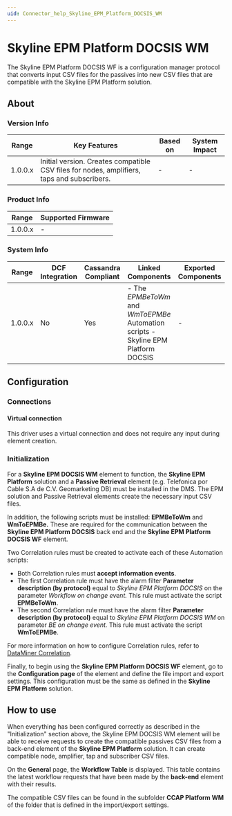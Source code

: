 ```yaml
---
uid: Connector_help_Skyline_EPM_Platform_DOCSIS_WM
---
```


# Skyline EPM Platform DOCSIS WM

The Skyline EPM Platform DOCSIS WF is a configuration manager protocol that converts input CSV files for the passives into new CSV files that are compatible with the Skyline EPM Platform solution.

## About

### Version Info

| **Range** | **Key Features**                                                                           | **Based on** | **System Impact** |
|-----------|--------------------------------------------------------------------------------------------|--------------|-------------------|
| 1.0.0.x   | Initial version. Creates compatible CSV files for nodes, amplifiers, taps and subscribers. | \-           | \-                |

### Product Info

| **Range** | **Supported Firmware** |
|-----------|------------------------|
| 1.0.0.x   | \-                     |

### System Info

| **Range** | **DCF Integration** | **Cassandra Compliant** | **Linked Components**                                                               | **Exported Components** |
|-----------|---------------------|-------------------------|-------------------------------------------------------------------------------------|-------------------------|
| 1.0.0.x   | No                  | Yes                     | \- The *EPMBeToWm* and *WmToEPMBe* Automation scripts - Skyline EPM Platform DOCSIS | \-                      |

## Configuration

### Connections

#### Virtual connection

This driver uses a virtual connection and does not require any input during element creation.

### Initialization

For a **Skyline EPM DOCSIS WM** element to function, the **Skyline EPM Platform** solution and a **Passive Retrieval** element (e.g. Telefonica por Cable S.A de C.V. Geomarketing DB) must be installed in the DMS. The EPM solution and Passive Retrieval elements create the necessary input CSV files.

In addition, the following scripts must be installed: **EPMBeToWm** and **WmToEPMBe.** These are required for the communication between the **Skyline EPM Platform DOCSIS** back end and the **Skyline EPM Platform DOCSIS WF** element.

Two Correlation rules must be created to activate each of these Automation scripts:

- Both Correlation rules must **accept information events**.
- The first Correlation rule must have the alarm filter **Parameter description (by protocol)** equal to *Skyline EPM Platform DOCSIS* on the parameter *Workflow on change event.* This rule must activate the script **EPMBeToWm**.
- The second Correlation rule must have the alarm filter **Parameter description (by protocol)** equal to *Skyline EPM Platform DOCSIS WM* on parameter *BE on change event.* This rule must activate the script **WmToEPMBe**.

For more information on how to configure Correlation rules, refer to [DataMiner Correlation](xref:correlation).

Finally, to begin using the **Skyline EPM Platform DOCSIS WF** element, go to the **Configuration page** of the element and define the file import and export settings. This configuration must be the same as defined in the **Skyline EPM Platform** solution.

## How to use

When everything has been configured correctly as described in the "Initialization" section above, the Skyline EPM DOCSIS WM element will be able to receive requests to create the compatible passives CSV files from a back-end element of the **Skyline EPM Platform** solution.
It can create compatible node, amplifier, tap and subscriber CSV files.

On the **General** page, the **Workflow Table** is displayed. This table contains the latest workflow requests that have been made by the **back-end** element with their results.

The compatible CSV files can be found in the subfolder **CCAP Platform WM** of the folder that is defined in the import/export settings.
